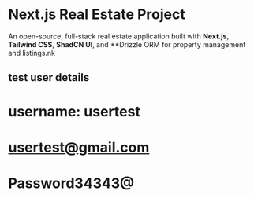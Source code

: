 # Next.js Real Estate Project
An open-source, full-stack real estate application built with **Next.js**, **Tailwind CSS**, **ShadCN UI**, and **Drizzle ORM for property management and listings.nk



## test user details
# username: usertest
# usertest@gmail.com
# Password34343@
